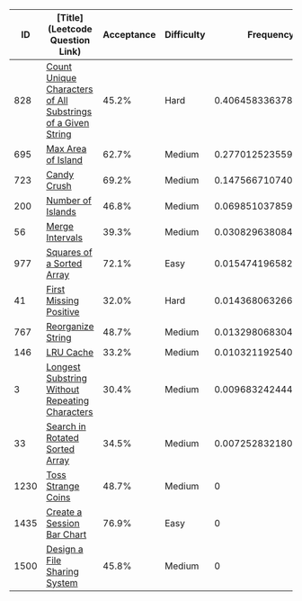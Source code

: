 |ID|[Title](Leetcode Question Link)|Acceptance|Difficulty|Frequency|
|----|-----|----|---|---|
|828|[Count Unique Characters of All Substrings of a Given String]( https://leetcode.com/problems/count-unique-characters-of-all-substrings-of-a-given-string)|45.2%|Hard|0.4064583363781751|
|695|[Max Area of Island]( https://leetcode.com/problems/max-area-of-island)|62.7%|Medium|0.2770125235595406|
|723|[Candy Crush]( https://leetcode.com/problems/candy-crush)|69.2%|Medium|0.1475667107409061|
|200|[Number of Islands]( https://leetcode.com/problems/number-of-islands)|46.8%|Medium|0.06985103785996453|
|56|[Merge Intervals]( https://leetcode.com/problems/merge-intervals)|39.3%|Medium|0.030829638084076787|
|977|[Squares of a Sorted Array]( https://leetcode.com/problems/squares-of-a-sorted-array)|72.1%|Easy|0.015474196582597383|
|41|[First Missing Positive]( https://leetcode.com/problems/first-missing-positive)|32.0%|Hard|0.014368063266920193|
|767|[Reorganize String]( https://leetcode.com/problems/reorganize-string)|48.7%|Medium|0.01329806830463147|
|146|[LRU Cache]( https://leetcode.com/problems/lru-cache)|33.2%|Medium|0.010321192540274932|
|3|[Longest Substring Without Repeating Characters]( https://leetcode.com/problems/longest-substring-without-repeating-characters)|30.4%|Medium|0.009683242444739549|
|33|[Search in Rotated Sorted Array]( https://leetcode.com/problems/search-in-rotated-sorted-array)|34.5%|Medium|0.007252832180390353|
|1230|[Toss Strange Coins]( https://leetcode.com/problems/toss-strange-coins)|48.7%|Medium|0|
|1435|[Create a Session Bar Chart]( https://leetcode.com/problems/create-a-session-bar-chart)|76.9%|Easy|0|
|1500|[Design a File Sharing System]( https://leetcode.com/problems/design-a-file-sharing-system)|45.8%|Medium|0|
